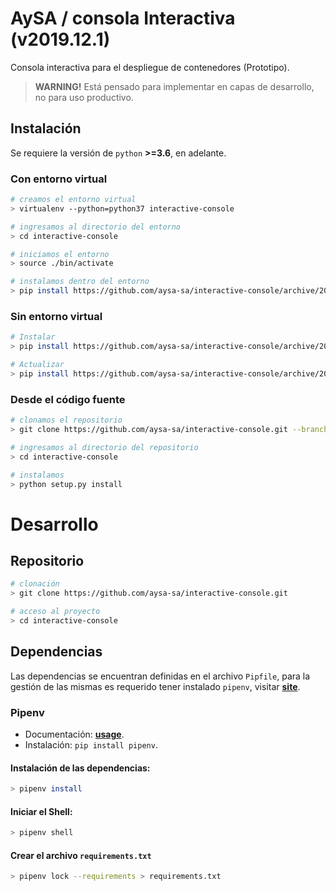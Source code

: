 # AySA / consola Interactiva (v2019.12.1)

Consola interactiva para el despliegue de contenedores (Prototipo).

> **WARNING!**
> Está pensado para implementar en capas de desarrollo, no para uso productivo.

## Instalación

Se requiere la versión de `python` **>=3.6**, en adelante.

### Con entorno virtual

```bash
# creamos el entorno virtual
> virtualenv --python=python37 interactive-console

# ingresamos al directorio del entorno
> cd interactive-console

# iniciamos el entorno
> source ./bin/activate

# instalamos dentro del entorno
> pip install https://github.com/aysa-sa/interactive-console/archive/2019.12.1.zip
```

### Sin entorno virtual

```bash
# Instalar
> pip install https://github.com/aysa-sa/interactive-console/archive/2019.12.1.zip

# Actualizar
> pip install https://github.com/aysa-sa/interactive-console/archive/2019.12.1.zip --upgrade
```

### Desde el código fuente

```bash
# clonamos el repositorio
> git clone https://github.com/aysa-sa/interactive-console.git --branch 2019.12.1 --single-branch

# ingresamos al directorio del repositorio
> cd interactive-console

# instalamos
> python setup.py install
```

# Desarrollo

## Repositorio

```bash
# clonación
> git clone https://github.com/aysa-sa/interactive-console.git

# acceso al proyecto
> cd interactive-console
```

## Dependencias

Las dependencias se encuentran definidas en el archivo `Pipfile`, para la gestión de las mismas es requerido tener instalado `pipenv`, visitar [**site**](https://pipenv.readthedocs.io/).

### Pipenv

* Documentación: [**usage**](https://pipenv.readthedocs.io/en/latest/#pipenv-usage).
* Instalación: `pip install pipenv`.

#### Instalación de las dependencias:

```bash
> pipenv install
```

#### Iniciar el Shell:

```bash
> pipenv shell
```

#### Crear el archivo `requirements.txt`

```bash
> pipenv lock --requirements > requirements.txt
```
